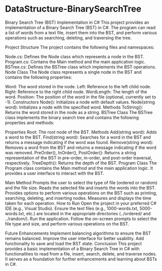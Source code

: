 # DataStructure-BinarySearchTree
Binary Search Tree (BST) Implementation in C#
This project provides an implementation of a Binary Search Tree (BST) in C#. The program can read a list of words from a text file, insert them into the BST, and perform various operations such as searching, deleting, and traversing the tree.

Project Structure
The project contains the following files and namespaces:

Node.cs: Defines the Node class which represents a node in the BST.
Program.cs: Contains the Main method and the main application logic.
BSTree.cs: Defines the BSTree class which implements the BST operations.
Node Class
The Node class represents a single node in the BST and contains the following properties:

Word: The word stored in the node.
Left: Reference to the left child node.
Right: Reference to the right child node.
WordLength: The length of the word.
Position: The position of the word in the file (optional, currently set to -1).
Constructors
Node(): Initializes a node with default values.
Node(string word): Initializes a node with the specified word.
Methods
ToString(): Returns the word stored in the node as a string.
BSTree Class
The BSTree class implements the binary search tree and contains the following properties and methods:

Properties
Root: The root node of the BST.
Methods
Add(string word): Adds a word to the BST.
Find(string word): Searches for a word in the BST and returns a message indicating if the word was found.
Remove(string word): Removes a word from the BST and returns a message indicating if the word was removed.
PreOrder(), InOrder(), PostOrder(): Returns a string representation of the BST in pre-order, in-order, and post-order traversal, respectively.
TreeDepth(): Returns the depth of the BST.
Program Class
The Program class contains the Main method and the main application logic. It provides a user interface to interact with the BST.

Main Method
Prompts the user to select the type of file (ordered or random) and the file size.
Reads the selected file and inserts the words into the BST.
Provides options to perform various operations on the BST such as printing, searching, deleting, and inserting nodes.
Measures and displays the time taken for each operation.
How to Run
Open the project in your preferred C# IDE (e.g., Visual Studio).
Ensure the text files (e.g., 1000-words.txt, 5000-words.txt, etc.) are located in the appropriate directories (../ordered/ and ../random/).
Run the application.
Follow the on-screen prompts to select the file type and size, and perform various operations on the BST.

Future Enhancements
Implement balancing algorithms to ensure the BST remains balanced.
Improve the user interface for better usability.
Add functionality to save and load the BST state.
Conclusion
This project provides a basic implementation of a Binary Search Tree in C# with functionalities to read from a file, insert, search, delete, and traverse nodes. It serves as a foundation for further enhancements and learning about BSTs in C#.

